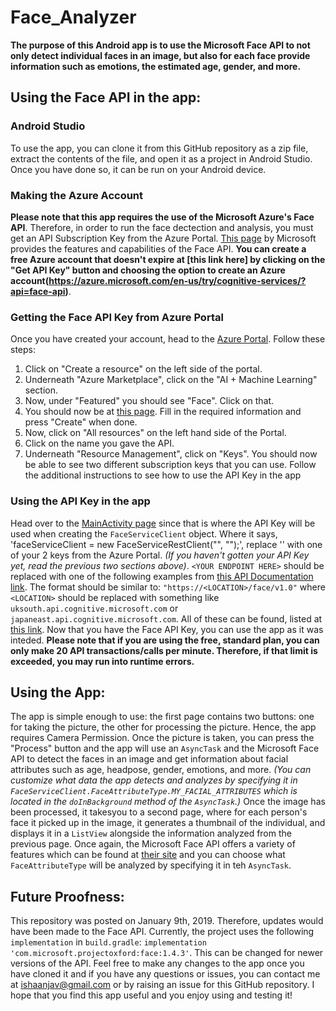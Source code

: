 # Face_Analyzer
**The purpose of this Android app is to use the Microsoft Face API to not only detect individual faces in an image, but also for each face provide information such as emotions, the estimated age, gender, and more.**


## Using the Face API in the app:
### Android Studio
To use the app, you can clone it from this GitHub repository as a zip file, extract the contents of the file, and open it as a project in Android Studio. Once you have done so, it can be run on your Android device.
### Making the Azure Account
**Please note that this app requires the use of the Microsoft Azure's Face API**. Therefore, in order to run the face dectection and analysis, you must get an API Subscription Key from the Azure Portal. [This page](https://azure.microsoft.com/en-us/services/cognitive-services/face/) by Microsoft provides the features and capabilities of the Face API. **You can create a free Azure account that doesn't expire at [this link here] by clicking on the "Get API Key" button and choosing the option to create an Azure account(https://azure.microsoft.com/en-us/try/cognitive-services/?api=face-api)**. 
### Getting the Face API Key from Azure Portal
Once you have created your account, head to the [Azure Portal](https://portal.azure.com/#home). Follow these steps:
1. Click on "Create a resource" on the left side of the portal.
2. Underneath "Azure Marketplace", click on the "AI + Machine Learning" section. 
3. Now, under "Featured" you should see "Face". Click on that.
4. You should now be at [this page](https://portal.azure.com/#create/Microsoft.CognitiveServicesFace). Fill in the required information and press "Create" when done.
5. Now, click on "All resources" on the left hand side of the Portal.
6. Click on the name you gave the API.
7. Underneath "Resource Management", click on "Keys".
You should now be able to see two different subscription keys that you can use. Follow the additional instructions to see how to use the API Key in the app
### Using the API Key in the app
Head over to the [MainActivity page](https://github.com/ishaanjav/Face_Analyzer/blob/master/app/src/main/java/com/example/anany/emotionrecognition/MainActivity.java) since that is where the API Key will be used when creating the `FaceServiceClient` object. Where it says, 'faceServiceClient = new FaceServiceRestClient("<YOUR ENDPOINT HERE>", "<YOUR API SUBSCRIPTION KEY>");', replace '<YOUR API SUBSCRIPTION KEY>' with one of your 2 keys from the Azure Portal. *(If you haven't gotten your API Key yet, read the previous two sections above)*. `<YOUR ENDPOINT HERE>` should be replaced with one of the following examples from [this API Documentation link](https://westus.dev.cognitive.microsoft.com/docs/services/563879b61984550e40cbbe8d/operations/563879b61984550f30395236). The format should be similar to: `"https://<LOCATION>/face/v1.0"` where `<LOCATION>` should be replaced with something like `uksouth.api.cognitive.microsoft.com` or `japaneast.api.cognitive.microsoft.com`. All of these can be found, listed at [this link](https://westus.dev.cognitive.microsoft.com/docs/services/563879b61984550e40cbbe8d/operations/563879b61984550f30395236).
Now that you have the Face API Key, you can use the app as it was inteded. **Please note that if you are using the free, standard plan, you can only make 20 API transactions/calls per minute. Therefore, if that limit is exceeded, you may run into runtime errors.**

## Using the App:
The app is simple enough to use: the first page contains two buttons: one for taking the picture, the other for processing the picture. Hence, the app requires Camera Permission. Once the picture is taken, you can press the "Process" button and the app will use an `AsyncTask` and the Microsoft Face API to detect the faces in an image and get information about facial attributes such as age, headpose, gender, emotions, and more. *(You can customize what data the app detects and analyzes by specifying it in `FaceServiceClient.FaceAttributeType.MY_FACIAL_ATTRIBUTES` which is located in the `doInBackground` method of the `AsyncTask`.)*
Once the image has been processed, it takesyou to a second page, where for each person's face it picked up in the image, it generates a thumbnail of the individual, and displays it in a `ListView` alongside the information analyzed from the previous page. Once again, the Microsoft Face API offers a variety of features which can be found at [their site](https://azure.microsoft.com/en-us/services/cognitive-services/face/) and you can choose what `FaceAttributeType` will be analyzed by specifying it in teh `AsyncTask`.

## Future Proofness:
This repository was posted on January 9th, 2019. Therefore, updates would have been made to the Face API. Currently, the project uses the following `implementation` in `build.gradle`: `implementation 'com.microsoft.projectoxford:face:1.4.3'`. This can be changed for newer versions of the API. Feel free to make any changes to the app once you have cloned it and if you have any questions or issues, you can contact me at ishaanjav@gmail.com or by raising an issue for this GitHub repository. I hope that you find this app useful and you enjoy using and testing it!

